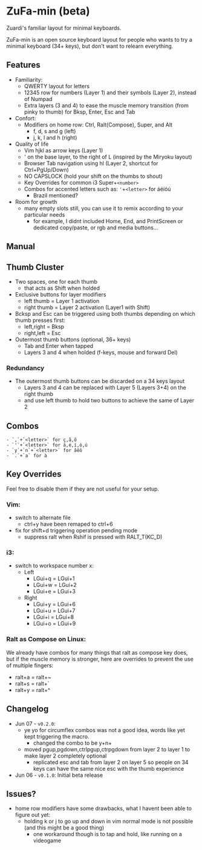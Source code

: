 # ZuFa-min (beta)

Zuardi's familiar layout for minimal keyboards.

ZuFa-min is an open source keyboard layout for people who wants to try a minimal
keyboard (34+ keys), but don't want to relearn everything.

## Features

- Familiarity:
  - QWERTY layout for letters
  - 12345 row for numbers (Layer 1) and their symbols (Layer 2), instead of Numpad
  - Extra layers (3 and 4) to ease the muscle memory transition (from pinky to thumb) for Bksp, Enter, Esc and Tab
- Confort:
  - Modifiers on home row: Ctrl, Ralt(Compose), Super, and Alt
    - f, d, s and g (left)
    - j, k, l and h (right)
- Quality of life
  - Vim hjkl as arrow keys (Layer 1)
  - ' on the base layer, to the right of L (inspired by the Miryoku layout)
  - Browser Tab navigation using hl (Layer 2, shortcut for Ctrl+PgUp/Down)
  - NO CAPSLOCK (hold your shift on the thumbs to shout)
  - Key Overrides for common i3 Super+`<number>`
  - Combos for accented letters such as: `'`+`<letter>` for áéíóú
    - Brazil mentioned?
- Room for growth
  - many empty slots still, you can use it to remix according to your particular needs
    - for example, I didnt included Home, End, and PrintScreen or dedicated copy/paste, or rgb and media buttons...

## Manual

## Thumb Cluster

- Two spaces, one for each thumb
  - that acts as Shift when holded
- Exclusive buttons for layer modifiers
  - left thumb = Layer 1 activation
  - right thumb = Layer 2 activation (Layer1 with Shift)
- Bcksp and Esc can be triggered using both thumbs depending on which thumb presses first:
  - left,right = Bksp
  - right,left = Esc
- Outermost thumb buttons (optional, 36+ keys)
  - Tab and Enter when tapped
  - Layers 3 and 4 when holded (f-keys, mouse and forward Del)

### Redundancy

- The outermost thumb buttons can be discarded on a 34 keys layout
    - Layers 3 and 4 can be replaced with Layer 5 (Layers 3+4) on the right thumb
    - and use left thumb to hold two buttons to achieve the same of Layer 2

## Combos
    - `,`+`<letter>` for ç,ã,õ
    - `'`+`<letter>` for á,é,í,ó,ú
    - `y`+`n`+`<letter>` for âêô
    - `.`+`a` for à

## Key Overrides

Feel free to disable them if they are not useful for your setup.

### Vim:

- switch to alternate file
  - ctrl+y have been remaped to ctrl+6
- fix for shift+d triggering operation pending mode
  - suppress ralt when Rshif is pressed with RALT_T(KC_D)

### i3:

- switch to workspace number x:
  - Left
    - LGui+q = LGui+1
    - LGui+w = LGui+2
    - LGui+e = LGui+3
  - Right
    - LGui+y = LGui+6
    - LGui+u = LGui+7
    - LGui+i = LGui+8
    - LGui+o = LGui+9

### Ralt as Compose on Linux:

We already have combos for many things that ralt as compose key does,
but if the muscle memory is stronger, here are overrides to prevent the use
of multiple fingers:

- ralt+a = ralt+~
- ralt+s = ralt+`
- ralt+y = ralt+^


## Changelog

- Jun 07 - `v0.2.0`:
  - ye yo for circumflex combos was not a good idea, words like yet kept triggering the macro.
    - changed the combo to be y+n+<letter>
  - moved pgup,pgdown,ctrlpgup,ctrpgdown from layer 2 to layer 1 to make layer 2 completely optional
    - replicated esc and tab from layer 2 on layer 5 so people on 34 keys can have the same nice esc with the thumb experience
- Jun 06 - `v0.1.0`: Initial beta release

## Issues?
- home row modifiers have some drawbacks, what I havent been able to figure out yet:
  - holding k or j to go up and down in vim normal mode is not possible (and this might be a good thing)
    - one workaround though is to tap and hold, like running on a videogame
